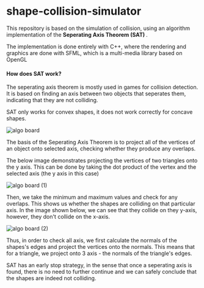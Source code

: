 # shape-collision-simulator

This repository is based on the simulation of collision, using an algorithm implementation of the <b>Seperating Axis Theorem (SAT) </b>.

The implementation is done entirely with C++, where the rendering and graphics are done with SFML, which is a multi-media library based on OpenGL

<h4> How does SAT work?</h4>
The seperating axis theorem is mostly used in games for collision detection. It is based on finding an axis between two objects that seperates them, indicating that they are not colliding.

SAT only works for convex shapes, it does not work correctly for concave shapes.

![algo board](https://github.com/SortedIvan/shape-collision-simulator/assets/62967263/00d57293-c8bf-4aeb-8429-5592772e3e8f)

The basis of the Seperating Axis Theorem is to project all of the vertices of an object onto selected axis, checking whether they produce any overlaps.

The below image demonstrates projecting the vertices of two triangles onto the y axis. This can be done by taking the dot product of the vertex and the selected axis (the y axis in this case)

![algo board (1)](https://github.com/SortedIvan/shape-collision-simulator/assets/62967263/38137025-4804-4738-b715-990f9e5f3d6a)

Then, we take the minimum and maximum values and check for any overlaps. This shows us whether the shapes are colliding on that particular axis. 
In the image shown below, we can see that they collide on they y-axis, however, they don't collide on the x-axis. 

![algo board (2)](https://github.com/SortedIvan/shape-collision-simulator/assets/62967263/540b15a1-ad46-4b44-9522-b8097816037e)

Thus, in order to check all axis, we first calculate the normals of the shapes's edges and project the vertices onto the normals. 
This means that for a triangle, we project onto 3 axis - the normals of the triangle's edges. 

SAT has an early stop strategy, in the sense that once a seperating axis is found, there is no need to further continue and we can safely conclude that the shapes are indeed not colliding.
